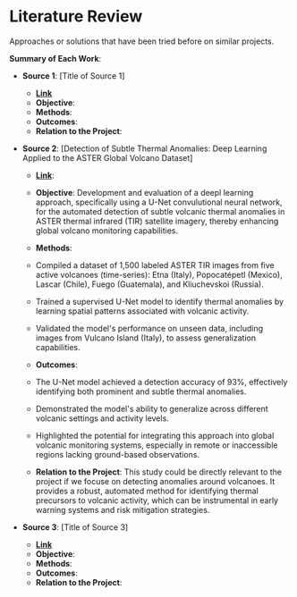 # Literature Review

Approaches or solutions that have been tried before on similar projects.

**Summary of Each Work**:

- **Source 1**: [Title of Source 1]

  - **[Link]()**
  - **Objective**:
  - **Methods**:
  - **Outcomes**:
  - **Relation to the Project**:

- **Source 2**: [Detection of Subtle Thermal Anomalies: Deep Learning Applied to the ASTER Global Volcano Dataset]

  - **[Link](https://ieeexplore.ieee.org/stamp/stamp.jsp?tp=&arnumber=10032629)**: 
  - **Objective**: Development and evaluation of a deepl learning approach, specifically using a U-Net convulutional neural network, for the automated detection of subtle volcanic thermal anomalies in ASTER thermal infrared (TIR) satellite imagery, thereby enhancing global volcano monitoring capabilities.
  - **Methods**:
  - Compiled a dataset of 1,500 labeled ASTER TIR images from five active volcanoes (time-series): Etna (Italy), Popocatépetl (Mexico), Lascar (Chile), Fuego (Guatemala), and Kliuchevskoi (Russia).
  - Trained a supervised U-Net model to identify thermal anomalies by learning spatial patterns associated with volcanic activity.
  - Validated the model's performance on unseen data, including images from Vulcano Island (Italy), to assess generalization capabilities.
  - **Outcomes**:
  - The U-Net model achieved a detection accuracy of 93%, effectively identifying both prominent and subtle thermal anomalies.
  - Demonstrated the model's ability to generalize across different volcanic settings and activity levels.
  - Highlighted the potential for integrating this approach into global volcanic monitoring systems, especially in remote or inaccessible regions lacking ground-based observations.

  - **Relation to the Project**: This study could be directly relevant to the project if we focuse on detecting anomalies around volcanoes. It provides a robust, automated method for identifying thermal precursors to volcanic activity, which can be instrumental in early warning systems and risk mitigation strategies.

- **Source 3**: [Title of Source 3]

  - **[Link]()**
  - **Objective**:
  - **Methods**:
  - **Outcomes**:
  - **Relation to the Project**:
